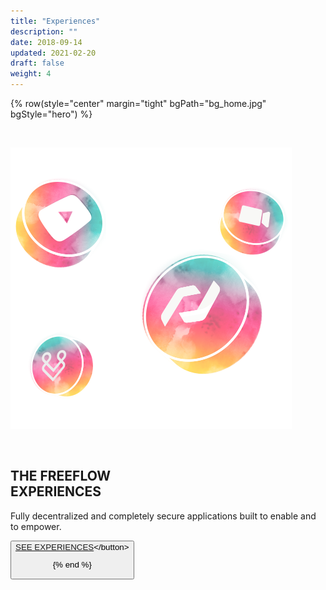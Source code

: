 ```yaml
---
title: "Experiences"
description: ""
date: 2018-09-14
updated: 2021-02-20
draft: false
weight: 4
---
```


<!-- section 1 (header) -->

{% row(style="center" margin="tight" bgPath="bg_home.jpg" bgStyle="hero") %}

<br>

![FF Logo](tf_experience.png#medium#mx-auto) 

<br>

## THE FREEFLOW <br> EXPERIENCES

Fully decentralized and completely secure applications built to enable and to empower.

<button>[SEE EXPERIENCES]("https://threefoldfoundation.github.io/books/freeflow/mytwin/experiences/experiences.html")</button>

{% end %}